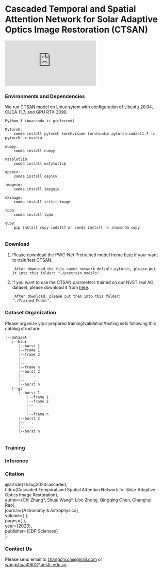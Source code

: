 # Cascaded Temporal and Spatial Attention Network for Solar Adaptive Optics Image Restoration (CTSAN)
![Image text: An overview of proposed CTSAN architecture. Panel (a) shows the network detail of the TSAN unit. Panel (b) is the input and output of a
single TSAN unit. Panel (c) shows the forward propagation process of CTSAN. It should be noted that the same trained TSAN parameter is used
four times to construct the cascaded two-stage architecture.](https://raw.github.com/ChiZhangGit/repositpry/main/CTSAN/IMG/CTSAN_architecture.pdf)

### Environments and Dependencies
We run CTSAN model on Linux sytem with configuration of Ubuntu 20.04, CUDA 11.7, and GPU RTX 3090.  
```
Python 3 (Anaconda is preferred)  

Pytorch:   
	conda install pytorch torchvision torchaudio pytorch-cuda=11.7 -c pytorch -c nvidia
	
numpy: 
	conda install numpy
	
matplotlib: 
	conda install matplotlib
	
opencv: 
	conda install oepncv
	
imageio:
	conda install imageio
	
skimage: 
	conda install scikit-image
	
tqdm: 
	conda install tqdm
	
cupy: 
	pip install cupy-cuda117 or conda install -c anaconda cupy
	
```
### Download
1. Please download the PWC-Net Pretrained model frome [here](https://github.com/sniklaus/pytorch-pwc) if your want to train/test CTSAN.   
  
		After download the file named network-default.pytorch, please put it into this folder: "./pretrain_models".  
		
		
2. If you want to use the CTSAN parameters trained on our NVST real AO dataset, please download it from [here]().  

		After download, please put them into this folder: "./Trained_Model".
	

### Dataset Organization
Please organize your prepared training/validation/testing sets following this catalog structure:
```
|--dataset
   |--blur
      |--burst 1
	  |--frame 1
	  |--frame 2
	  |--   .
	  |--   .
	  |--frame n
      |--burst 2
      |--    .
      |--    .
      |--burst n
   |--gt
      |--burst 1
          |--frame 1
          |--frame 2
          |--   .
          |--   .
          |--frame n
      |--burst 2
      |--   .
      |--   .
      |--burst n
		

```


### Training

### Inference

### Citation

@article{zhang2023cascaded,  
  title={Cascaded Temporal and Spatial Attention Network for Solar Adaptive Optics Image Restoration},  
  author={Chi Zhang*, Shuai Wang*, Libo Zhong, Qingqing Chen, Changhui Rao},  
  journal={Astronomy \& Astrophysics},  
  volume={ },  
  pages={ },  
  year={2023},  
  publisher={EDP Sciences}  
}

### Contact Us

Please send email to zhangchi.ch@gmail.com or wangshuai0601@uestc.edu.cn.
